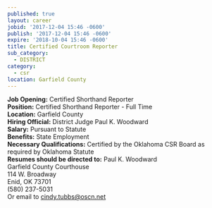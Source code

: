 ```yaml
---
published: true
layout: career
jobid: '2017-12-04 15:46 -0600'
publish: '2017-12-04 15:46 -0600'
expire: '2018-10-04 15:46 -0600'
title: Certified Courtroom Reporter
sub_category:
  - DISTRICT
category:
  - csr
location: Garfield County
---
```

**Job Opening:** Certified Shorthand Reporter  
**Position:** Certified Shorthand Reporter - Full Time  
**Location:** Garfield County  
**Hiring Official:** District Judge Paul K. Woodward  
**Salary:** Pursuant to Statute  
**Benefits:** State Employment  
**Necessary Qualifications:** Certified by the Oklahoma CSR Board as required by Oklahoma Statute  
**Resumes should be directed to:** 
Paul K. Woodward   
Garfield County Courthouse  
114 W. Broadway  
Enid, OK 73701  
(580) 237-5031  
Or email to [cindy.tubbs@oscn.net](mailto:cindy.tubbs@oscn.net)
